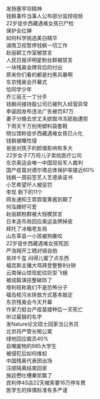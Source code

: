 发扬塞罕坝精神  
钱枫事件当事人公布部分监控视频  
22岁徒步西藏遇难女孩已尸检  
保护全红婵  
如何科学挑选美白精华  
湖南卫视暂停钱枫一切工作  
赵丽颖工作室被禁言  
人民日报评明星粉丝群被禁言  
一块残奥金牌背后的付出  
原来你们看的都是扫黑风暴啊  
东京残奥会开幕式  
恰同学少年  
乔三丽王一丁分手  
钱枫间接持股公司已被列入经营异常  
李诞因发布违法广告被罚87万  
妻子分娩去世丈夫欲取冷冻胚胎遭拒  
下雨天千万别用塑料袋套鞋  
殡仪馆称徒步西藏遇难女孩已火化  
钱枫被曝性侵  
爸爸对孩子的颜值影响有多大  
22岁女子7万将儿子卖给医疗公司  
东京奥运会唯一中国现役军人裁判  
国产疫苗对德尔塔总体保护率接近60%  
钱枫一周前签艺人艺德承诺书  
小艺希望坏人被惩罚  
李现 剩下的11个  
网友通知王霏霏蛋黄酱到期了  
何泓姗好可爱  
赵丽颖粉群被大规模禁言  
日本造币局回应奥运金牌掉皮  
拜托了冰箱老友局  
山东莘县一小孩被狗撕咬  
22岁徒步西藏遇难女孩死因  
严浩翔开工晒对镜自拍  
易烊千玺 闷得儿蜜了点东西  
福克斯主播大骂拜登整整8分钟  
云南保山惊现蛇纹巨型飞蛾  
被成毅演技整破防了  
塔利班称我们不是恐怖分子  
福岛核污水排放方式基本敲定  
东京残奥会今天开幕  
作家力挺台产疫苗接种后一天死亡  
听过最狠的名字  
发Nature论文硕士回家当公务员  
北京将严管长租公寓  
绿地回应裁员40%  
自嘲废物的985大学生  
被侵犯后如何维权  
中国残奥代表团出场  
汪顺隔离结束回家  
施廷懋吐槽秦凯飘了  
宾利停4S店22天被索要16万停车费  
医学生的择偶标准有多严谨  

